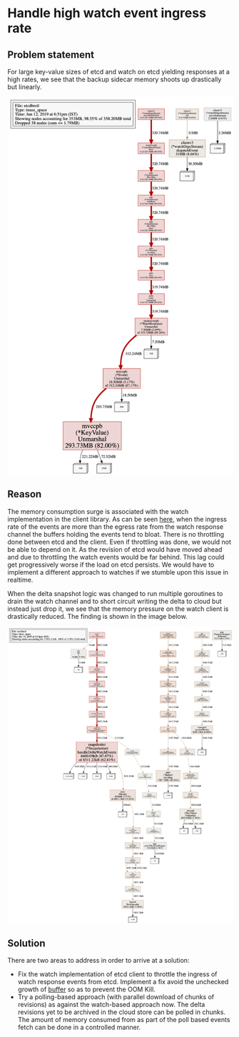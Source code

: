 # Handle high watch event ingress rate

## Problem statement
For large key-value sizes of etcd and watch on etcd yielding responses at a high rates, we see that the backup sidecar memory shoots up drastically but linearly.

![profile](../images/profile-high-rate-events.png)

## Reason

The memory consumption surge is associated with the watch implementation in the client library. 
As can be seen [here](https://github.com/etcd-io/etcd/blob/master/clientv3/watch.go#L814), when the ingress rate of the events are more than the egress rate from the watch response channel the buffers holding the events tend to bloat. There is no throttling done between etcd and the client. Even if throttling was done, we would not be able to depend on it. As the revision of etcd would have moved ahead and due to throttling the watch events would be far behind. This lag could get progressively worse if the load on etcd persists. We would have to implement a different approach to watches if we stumble upon this issue in realtime.

When the delta snapshot logic was changed to run multiple goroutines to drain the watch channel and to short circuit writing the delta to cloud but instead just drop it, we see that the memory pressure on the watch client is drastically reduced. The finding is shown in the image below.

![profile](../images/profile-fast-drain.png)

## Solution

There are two areas to address in order to arrive at a solution:

* Fix the watch implementation of etcd client to throttle the ingress of watch response events from etcd. Implement a fix avoid the unchecked growth of [buffer](https://github.com/etcd-io/etcd/blob/master/clientv3/watch.go#L814) so as to prevent the OOM Kill.
* Try a polling-based approach (with parallel download of chunks of revisions) as against the watch-based approach now. The delta revisions yet to be archived in the cloud store can be polled in chunks. The amount of memory consumed from as part of the poll based events fetch can be done in a controlled manner.
